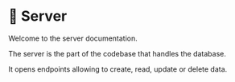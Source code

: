# 🔌 Server

Welcome to the server documentation.

The server is the part of the codebase that handles the database.

It opens endpoints allowing to create, read, update or delete data.
